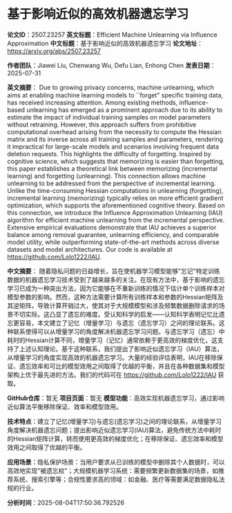 # 基于影响近似的高效机器遗忘学习

**论文ID**：2507.23257
**英文标题**：Efficient Machine Unlearning via Influence Approximation
**中文标题**：基于影响近似的高效机器遗忘学习
**论文地址**：https://arxiv.org/abs/2507.23257

**作者团队**：Jiawei Liu, Chenwang Wu, Defu Lian, Enhong Chen
**发表日期**：2025-07-31

**英文摘要**：
Due to growing privacy concerns, machine unlearning, which aims at enabling
machine learning models to ``forget" specific training data, has received
increasing attention. Among existing methods, influence-based unlearning has
emerged as a prominent approach due to its ability to estimate the impact of
individual training samples on model parameters without retraining. However,
this approach suffers from prohibitive computational overhead arising from the
necessity to compute the Hessian matrix and its inverse across all training
samples and parameters, rendering it impractical for large-scale models and
scenarios involving frequent data deletion requests. This highlights the
difficulty of forgetting. Inspired by cognitive science, which suggests that
memorizing is easier than forgetting, this paper establishes a theoretical link
between memorizing (incremental learning) and forgetting (unlearning). This
connection allows machine unlearning to be addressed from the perspective of
incremental learning. Unlike the time-consuming Hessian computations in
unlearning (forgetting), incremental learning (memorizing) typically relies on
more efficient gradient optimization, which supports the aforementioned
cognitive theory. Based on this connection, we introduce the Influence
Approximation Unlearning (IAU) algorithm for efficient machine unlearning from
the incremental perspective. Extensive empirical evaluations demonstrate that
IAU achieves a superior balance among removal guarantee, unlearning efficiency,
and comparable model utility, while outperforming state-of-the-art methods
across diverse datasets and model architectures. Our code is available at
https://github.com/Lolo1222/IAU.

**中文摘要**：
随着隐私问题的日益增长，旨在使机器学习模型能够"忘记"特定训练数据的机器遗忘学习技术受到了越来越多的关注。在现有方法中，基于影响的遗忘学习已成为一种突出方法，因为它能够在不重新训练的情况下估计单个训练样本对模型参数的影响。然而，这种方法需要计算所有训练样本和参数的Hessian矩阵及其逆矩阵，导致计算开销过大，使其对于大规模模型和涉及频繁数据删除请求的场景不切实际。这凸显了遗忘的难度。受认知科学的启发——认知科学表明记忆比遗忘更容易，本文建立了记忆（增量学习）与遗忘（遗忘学习）之间的理论联系。这种联系使得可以从增量学习的角度解决机器遗忘学习问题。与遗忘学习（遗忘）中耗时的Hessian计算不同，增量学习（记忆）通常依赖于更高效的梯度优化，这支持了上述认知理论。基于这种联系，我们提出了影响近似遗忘学习（IAU）算法，从增量学习的角度实现高效的机器遗忘学习。大量的经验评估表明，IAU在移除保证、遗忘效率和可比的模型效用之间取得了优越的平衡，并且在各种数据集和模型架构上优于最先进的方法。我们的代码可在 https://github.com/Lolo1222/IAU 获取。

**GitHub仓库**：暂无
**项目页面**：暂无
**模型功能**：高效实现机器遗忘学习，通过影响近似算法平衡移除保证、效率和模型效用。

**技术特点**：建立了记忆(增量学习)与遗忘(遗忘学习)之间的理论联系，从增量学习角度解决机器遗忘问题；提出影响近似遗忘学习(IAU)算法，避免传统方法中耗时的Hessian矩阵计算，转而使用更高效的梯度优化；在移除保证、遗忘效率和模型效用之间取得了优越的平衡。

**应用场景**：隐私保护场景：当用户要求从已训练的模型中删除其个人数据时，可以高效地实现"被遗忘权"；大规模机器学习系统：需要频繁更新数据集的场景，如推荐系统、搜索引擎等；合规性要求高的领域：如金融、医疗等需要满足数据隐私法规的行业。

**分析时间**：2025-08-04T17:50:36.792526
